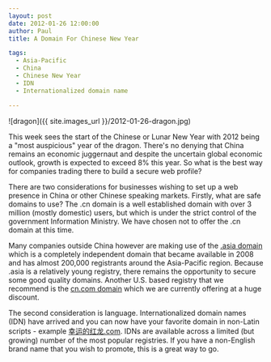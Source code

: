 ```yaml
---
layout: post
date: 2012-01-26 12:00:00
author: Paul
title: A Domain For Chinese New Year

tags:
  - Asia-Pacific
  - China
  - Chinese New Year
  - IDN
  - Internationalized domain name

---
```


![dragon]({{ site.images_url }}/2012-01-26-dragon.jpg)

This week sees the start of the Chinese or Lunar New Year with 2012 being a "most auspicious" year of the dragon. There's no denying that China remains an economic juggernaut and despite the uncertain global economic outlook, growth is expected to exceed 8% this year. So what is the best way for companies trading there to build a secure web profile?

There are two considerations for businesses wishing to set up a web presence in China or other Chinese speaking markets. Firstly, what are safe domains to use? The .cn domain is a well established domain with over 3 million (mostly domestic) users, but which is under the strict control of the government Information Ministry. We have chosen not to offer the .cn domain at this time. 

Many companies outside China however are making use of the [.asia domain](https://iwantmyname.com/domains/asia-domain-name-registration-for-asia) which is a completely independent domain that became available in 2008 and has almost 200,000 registrants around the Asia-Pacific region. Because .asia is a relatively young registry, there remains the opportunity to secure some good quality domains. Another U.S. based registry that we recommend is the [cn.com domain](https://iwantmyname.com/domains/cn.com-chinese-domain-name-registration-for-china) which we are currently offering at a huge discount.

The second consideration is language. Internationalized domain names (IDN) have arrived and you can now have your favorite domain in non-Latin scripts - example [幸运的红龙.com](https://iwantmyname.com/search?domain=%E5%B9%B8%E8%BF%90%E7%9A%84%E7%BA%A2%E9%BE%99.com). IDNs are available across a limited (but growing) number of the most popular registries. If you have a non-English brand name that you wish to promote, this is a great way to go.

